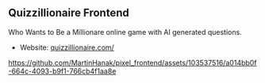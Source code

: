 ## Quizzillionaire Frontend

Who Wants to Be a Millionare online game with AI generated questions.

- Website: [quizzillionaire.com/](https://www.quizzillionaire.com/)




https://github.com/MartinHanak/pixel_frontend/assets/103537516/a014bb0f-664c-4093-b9f1-766cb4f1aa8e

